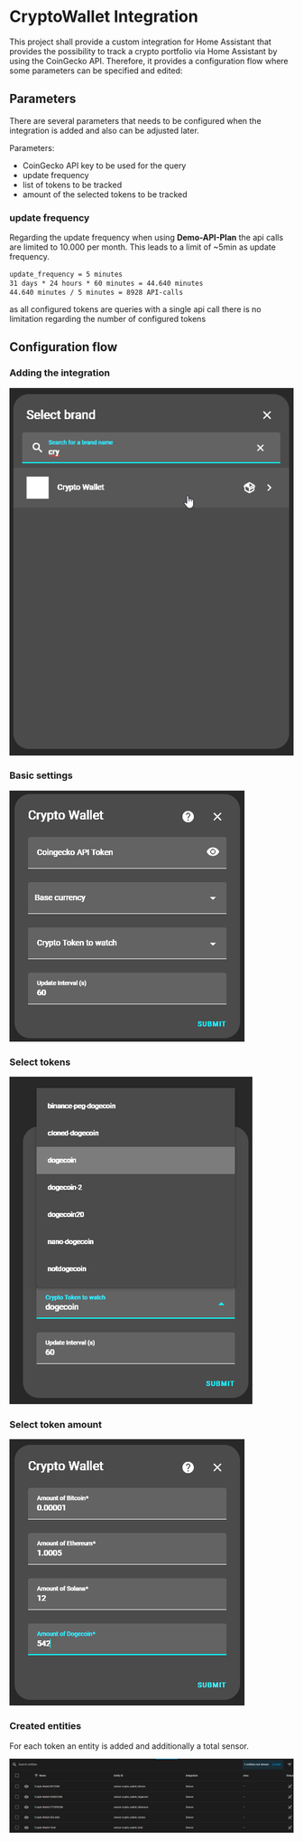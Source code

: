 # CryptoWallet Integration

This project shall provide a custom integration for Home Assistant that provides the possibility to track a crypto
portfolio via Home Assistant by using the CoinGecko API.
Therefore, it provides a configuration flow where some parameters can be specified and edited:

## Parameters

There are several parameters that needs to be configured when the integration is added and also can be adjusted later.

Parameters:

- CoinGecko API key to be used for the query
- update frequency
- list of tokens to be tracked
- amount of the selected tokens to be tracked

### update frequency

Regarding the update frequency when using **Demo-API-Plan** the api calls are limited to 10.000 per month. This leads to
a limit of ~5min as update frequency.

```
update_frequency = 5 minutes
31 days * 24 hours * 60 minutes = 44.640 minutes
44.640 minutes / 5 minutes = 8928 API-calls
```

as all configured tokens are queries with a single api call there is no limitation regarding the number of configured
tokens

## Configuration flow

### Adding the integration

![select_integration](docs/images/select_integration.png)

### Basic settings

![base_setting](docs/images/base_settings.png)

### Select tokens

![select_token](docs/images/select_token.png)

### Select token amount

![configure_token_amount](docs/images/configure_token_amount.png)

### Created entities

For each token an entity is added and additionally a total sensor.

![created_entities](docs/images/created_entities.png)
